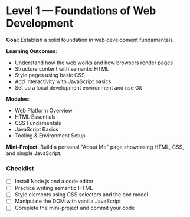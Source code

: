 # Level 1 — Foundations of Web Development

**Goal**: Establish a solid foundation in web development fundamentals.

**Learning Outcomes**:
- Understand how the web works and how browsers render pages
- Structure content with semantic HTML
- Style pages using basic CSS
- Add interactivity with JavaScript basics
- Set up a local development environment and use Git

**Modules**:
- Web Platform Overview
- HTML Essentials
- CSS Fundamentals
- JavaScript Basics
- Tooling & Environment Setup

**Mini-Project**: Build a personal "About Me" page showcasing HTML, CSS, and simple JavaScript.

### Checklist
- [ ] Install Node.js and a code editor
- [ ] Practice writing semantic HTML
- [ ] Style elements using CSS selectors and the box model
- [ ] Manipulate the DOM with vanilla JavaScript
- [ ] Complete the mini-project and commit your code
